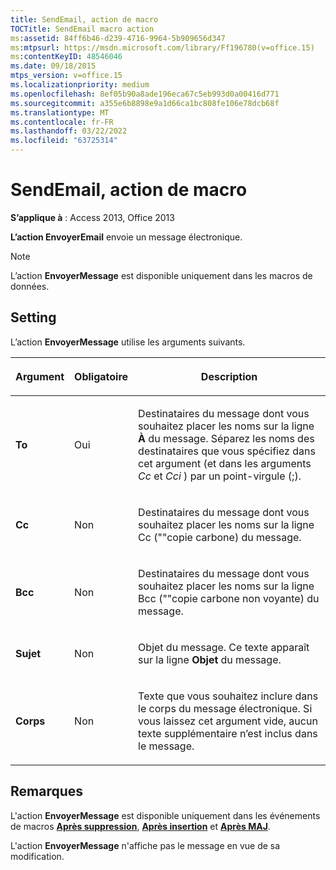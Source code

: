 ```yaml
---
title: SendEmail, action de macro
TOCTitle: SendEmail macro action
ms:assetid: 84ff6b46-d239-4716-9964-5b909656d347
ms:mtpsurl: https://msdn.microsoft.com/library/Ff196780(v=office.15)
ms:contentKeyID: 48546046
ms.date: 09/18/2015
mtps_version: v=office.15
ms.localizationpriority: medium
ms.openlocfilehash: 8ef05b90a8ade196eca67c5eb993d0a00416d771
ms.sourcegitcommit: a355e6b8898e9a1d66ca1bc808fe106e78dcb68f
ms.translationtype: MT
ms.contentlocale: fr-FR
ms.lasthandoff: 03/22/2022
ms.locfileid: "63725314"
---
```

# <a name="sendemail-macro-action"></a>SendEmail, action de macro

**S’applique à** : Access 2013, Office 2013

**L’action EnvoyerEmail** envoie un message électronique.

> [!NOTE]
> L’action **EnvoyerMessage** est disponible uniquement dans les macros de données.

## <a name="setting"></a>Setting

L’action **EnvoyerMessage** utilise les arguments suivants.

<table>
<colgroup>
<col />
<col />
<col />
</colgroup>
<thead>
<tr class="header">
<th><p>Argument</p></th>
<th><p>Obligatoire</p></th>
<th><p>Description</p></th>
</tr>
</thead>
<tbody>
<tr class="odd">
<td><p><strong>To</strong></p></td>
<td><p>Oui</p></td>
<td><p>Destinataires du message dont vous souhaitez placer les noms sur la ligne <strong>À</strong> du message. Séparez les noms des destinataires que vous spécifiez dans cet argument (et dans les arguments <em>Cc</em> et <em>Cci</em> ) par un point-virgule (;).</p></td>
</tr>
<tr class="even">
<td><p><strong>Cc</strong></p></td>
<td><p>Non</p></td>
<td><p>Destinataires du message dont vous souhaitez placer les noms sur la ligne Cc (&quot;&quot;copie carbone) du message.</p></td>
</tr>
<tr class="odd">
<td><p><strong>Bcc</strong></p></td>
<td><p>Non</p></td>
<td><p>Destinataires du message dont vous souhaitez placer les noms sur la ligne Bcc (&quot;&quot;copie carbone non voyante) du message.</p></td>
</tr>
<tr class="even">
<td><p><strong>Sujet</strong></p></td>
<td><p>Non</p></td>
<td><p>Objet du message. Ce texte apparaît sur la ligne <strong>Objet</strong> du message.</p></td>
</tr>
<tr class="odd">
<td><p><strong>Corps</strong></p></td>
<td><p>Non</p></td>
<td><p>Texte que vous souhaitez inclure dans le corps du message électronique. Si vous laissez cet argument vide, aucun texte supplémentaire n’est inclus dans le message.</p></td>
</tr>
</tbody>
</table>


## <a name="remarks"></a>Remarques

L'action **EnvoyerMessage** est disponible uniquement dans les événements de macros **[Après suppression](after-delete-macro-event.md)**, **[Après insertion](after-insert-macro-event.md)** et **[Après MAJ](after-update-macro-event.md)**.

L'action **EnvoyerMessage** n'affiche pas le message en vue de sa modification.

